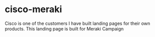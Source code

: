 # cisco-meraki
Cisco is one of the customers I have built landing pages for their own products. This landing page is built for Meraki Campaign
